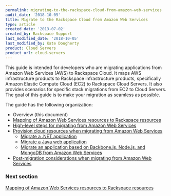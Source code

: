 ```yaml
---
permalink: migrating-to-the-rackspace-cloud-from-amazon-web-services
audit_date: '2018-10-05'
title: Migrate to the Rackspace Cloud from Amazon Web Services
type: article
created_date: '2013-07-02'
created_by: Rackspace Support
last_modified_date: '2018-10-05'
last_modified_by: Kate Dougherty
product: Cloud Servers
product_url: cloud-servers
---
```


This guide is intended for developers who are migrating applications
from Amazon Web Services (AWS) to Rackspace Cloud. It maps AWS
infrastructure products to Rackspace infrastructure products,
specifically Amazon Elastic Compute Cloud (EC2) to Rackspace Cloud
Servers. It also provides scenarios for specific stack migrations from
EC2 to Cloud Servers. The goal of this guide is to make your migration
as seamless as possible.

The guide has the following organization:

- Overview (this document)
- [Mapping of Amazon Web Services resources to Rackspace resources](/support/how-to/mapping-of-amazon-web-services-resources-to-rackspace-resources)
- [High-level steps for migrating from Amazon Web Services](/support/how-to/high-level-steps-for-migrating-from-amazon-web-services)
- [Provision cloud resources when migrating from Amazon Web Services](/support/how-to/provisioning-cloud-resources-when-migrating-from-amazon-web-services)
  - [Migrate a .NET application](/support/how-to/migrating-a-net-application-from-amazon-web-services)
  - [Migrate a Java web application](/support/how-to/migrating-a-java-web-application-from-amazon-web-services)
  - [Migrate an application based on Backbone.js, Node.js, and MongoDB from Amazon Web Services](/support/how-to/migrating-an-application-based-on-backbonejs-nodejs-and-mongodb-from-amazon-web-services)
- [Post-migration considerations when migrating from Amazon Web Services](/support/how-to/post-migration-considerations-when-migrating-from-amazon-web-services)

### Next section

[Mapping of Amazon Web Services resources to Rackspace resources](/support/how-to/mapping-of-amazon-web-services-resources-to-rackspace-resources)
